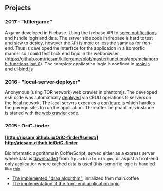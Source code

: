 ## Projects

### 2017 - "killergame"
A game developed in Firebase. Using the firebase API to [serve notifications](https://github.com/ricsam/killergame/blob/master/functions/firebase-messaging-sw.js) and handle login and data. The server side code in firebase is hard to test and slow to deploy, however the API is more or less the same as for fron-end. Thus is developed the interface for the application in a isomorfic manner so I could test back end logic in the webbrowser (https://github.com/ricsam/killergame/blob/master/functions/app/metamorph-functions.js#L6). The complete application logic is confined in [main.js](https://github.com/ricsam/killergame/blob/master/functions/app/main.js) and [ui-bind.js](https://github.com/ricsam/killergame/blob/master/functions/app/ui-binds.js)

### 2016 - "local-server-deployer"
Anonymous (using TOR network) web crawler in phantomjs. The developed es6 code was automatically [deployed](https://github.com/ricsam/local-server-deployer/blob/master/deployer.js) via CRUD operations to servers on the local network. The local servers executes a [configure.js](https://github.com/ricsam/local-server-deployer/blob/master/local/configure.js) which handles the prerequisites to run the application. Thereafter the phantomjs instance is started with the [web crawler code](https://github.com/ricsam/local-server-deployer/blob/master/local/scripts/crawler.js).

### 2015 - OriC-finder
#### [http://ricsam.github.io/OriC-finder#select/] http://ricsam.github.io/OriC-finder
Bioinformatic algorithms in CoffeeScript, served either as a express server where data is [downloaded](https://github.com/ricsam/OriC-finder/blob/v2.0/modules/genome-download.coffee) from `ftp.ncbi.nlm.nih.gov`, or as just a front-end only application where cached data is used (this isomorfic logic is handled like [this](https://github.com/ricsam/OriC-finder/blob/3088e3d168cb9454edbec257437cc32dcd844ad1/public/server_/GenBank.coffee#L84).

- [The implemented "dnaa algorithm"](https://github.com/ricsam/OriC-finder/tree/v2.0/public/pages_/dnaa), initialized from main.coffee
- [The implementation of the front-end application logic](https://github.com/ricsam/OriC-finder/tree/v2.0/public/server_)
